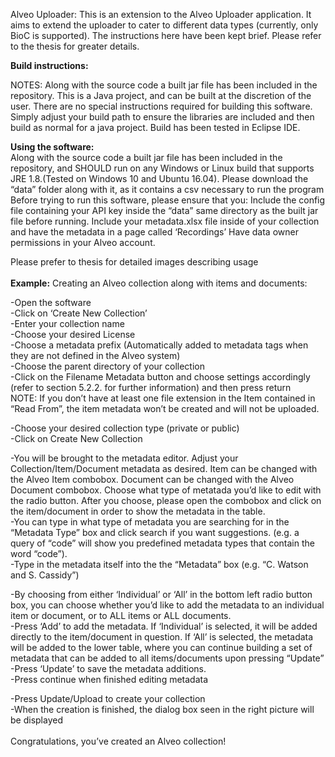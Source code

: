 Alveo Uploader:
This is an extension to the Alveo Uploader application. It aims to extend the uploader to cater to different data types (currently, 
only BioC is supported). The instructions here have been kept brief. Please refer to the thesis for greater details. <br />

<b>Build instructions:</b><br />

NOTES: Along with the source code a built jar file has been included in the repository.
This is a Java project, and can be built at the discretion of the user.
There are no special instructions required for building this software. Simply adjust your build path to ensure the libraries are included and then build as normal for a java project. Build has been tested in Eclipse IDE.<br />

<b>Using the software:</b><br />
Along with the source code a built jar file has been included in the repository, and SHOULD run on any Windows or Linux build that supports JRE 1.8.(Tested on Windows 10 and Ubuntu 16.04). Please download the “data” folder along with it, as it contains a csv necessary to run the program
Before trying to run this software, please ensure that you:
Include the config file containing your API key inside the “data” same directory as the built jar file before running. Include your metadata.xlsx file inside of your collection and have the metadata in a page called ‘Recordings’
Have data owner permissions in your Alveo account.<br />

Please prefer to thesis for detailed images describing usage<br /><br />
<b>Example:</b> Creating an Alveo collection along with items and documents:<br />


-Open the software<br />
-Click on ‘Create New Collection’<br />
-Enter your collection name<br />
-Choose your desired License<br />
-Choose a metadata prefix (Automatically added to metadata tags when they are not defined in the Alveo system)<br />
-Choose the parent directory of your collection<br />
-Click on the Filename Metadata button and choose settings accordingly (refer to section 5.2.2. for further information) and then press return<br />
NOTE: If you don’t have at least one file extension in the Item contained in “Read From”, the item metadata won’t be created and will not be uploaded.<br />

-Choose your desired collection type (private or public)<br /> 
-Click on Create New Collection<br />

-You will be brought to the metadata editor. Adjust your Collection/Item/Document metadata as desired. Item can be changed with the Alveo Item combobox. Document can be changed with the Alveo Document combobox. Choose what type of metatada you’d like to edit with the radio button. After you choose, please open the combobox and click on the item/document in order to show the metadata in the table.<br />
-You can type in what type of metadata you are searching for in the “Metadata Type” box and click search if you want suggestions. (e.g. a query of “code” will show you predefined metadata types that contain the word “code”). <br />
-Type in the metadata itself into the the “Metadata” box (e.g. “C. Watson and S. Cassidy”)<br />

-By choosing from either ‘Individual’ or ‘All’ in the bottom left radio button box, you can choose whether you’d like to add the metadata to an individual item or document, or to ALL items or ALL documents.<br />
-Press ‘Add’ to add the metadata. If ‘Individual’ is selected, it will be added directly to the item/document in question. If  ‘All’ is selected, the metadata will be added to the lower table, where you can continue building a set of metadata that can be added to all items/documents upon pressing “Update”<br />
-Press ‘Update’ to save the metadata additions.<br />
-Press continue when finished editing metadata<br />

-Press Update/Upload to create your collection<br />
-When the creation is finished, the dialog box seen in the right picture will be displayed<br /><br />
Congratulations, you’ve created an Alveo collection!
